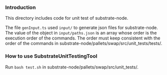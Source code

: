 ### Introduction
This directory includes code for unit test of substrate-node.

The file `genInput.ts` used `input/` to generate json files for substrate-node. The value of the object in `input/paths.json` is an array whose order is the execution order of the commands. The order must keep consistent with the order of the commands in substrate-node/pallets/swap/src/unit_tests/tests/.

### How to use SubstrateUnitTestingTool 
Run `bash test.sh` in substrate-node/pallets/swap/src/unit_tests/.
